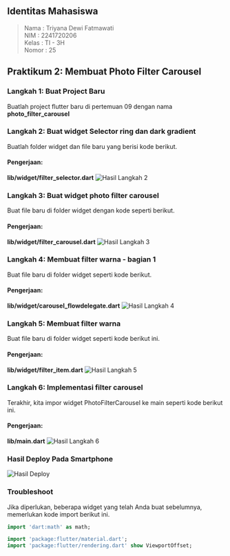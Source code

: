 ## Identitas Mahasiswa

> Nama  : Triyana Dewi Fatmawati <br/>
> NIM   : 2241720206 <br/>
> Kelas : TI - 3H <br/>
> Nomor : 25 <br/>


## **Praktikum 2: Membuat Photo Filter Carousel**


### **Langkah 1: Buat Project Baru**
Buatlah project flutter baru di pertemuan 09 dengan nama **photo_filter_carousel**


### **Langkah 2: Buat widget Selector ring dan dark gradient**
Buatlah folder widget dan file baru yang berisi kode berikut. <br>

#### Pengerjaan:
**lib/widget/filter_selector.dart**
![Hasil Langkah 2](images/l2.png)


### **Langkah 3: Buat widget photo filter carousel**
Buat file baru di folder widget dengan kode seperti berikut. <br>

#### Pengerjaan:
**lib/widget/filter_carousel.dart**
![Hasil Langkah 3](images/l3.png)


### **Langkah 4: Membuat filter warna - bagian 1**
Buat file baru di folder widget seperti kode berikut. <br>

#### Pengerjaan:
**lib/widget/carousel_flowdelegate.dart**
![Hasil Langkah 4](images/l4.png)


### **Langkah 5: Membuat filter warna**
Buat file baru di folder widget seperti kode berikut ini. <br>

#### Pengerjaan:
**lib/widget/filter_item.dart**
![Hasil Langkah 5](images/l5.png)


### **Langkah 6: Implementasi filter carousel**
Terakhir, kita impor widget PhotoFilterCarousel ke main seperti kode berikut ini.

#### Pengerjaan:
**lib/main.dart**
![Hasil Langkah 6](images/l6.png)


### **Hasil Deploy Pada Smartphone**
![Hasil Deploy](images/deploy.gif) 


### **Troubleshoot**
Jika diperlukan, beberapa widget yang telah Anda buat sebelumnya, memerlukan kode import berikut ini.
``` dart
import 'dart:math' as math;

import 'package:flutter/material.dart';
import 'package:flutter/rendering.dart' show ViewportOffset;
```